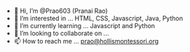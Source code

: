 - 👋 Hi, I’m @Prao603 (Pranai Rao)
- 👀 I’m interested in ... HTML, CSS, Javascript, Java, Python
- 🌱 I’m currently learning ... Javascript and Python
- 💞️ I’m looking to collaborate on ...
- 📫 How to reach me ... prao@hollismontessori.org

<!---
Prao603/Prao603 is a ✨ special ✨ repository because its `README.md` (this file) appears on your GitHub profile.
You can click the Preview link to take a look at your changes.
--->
